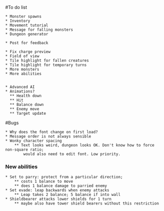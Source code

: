 #To do list


	* Monster spawns
	* Inventory
	* Movement tutorial
	* Message for falling monsters
	* Dungeon generator
	
	* Post for feedback
	
	* Fix charge preview
	* Field of view
	* Tile highlight for fallen creatures
	* Tile highlight for temporary turns
	* More monsters
	* More abilities
	
	
	* Advanced AI
	* Animations?
	  ** Health down
	  ** Hit
	  ** Balance down
	  ** Enemy move
	  ** Target update

#Bugs


	* Why does the font change on first load?
	* Message order is not always sensible
	* Wonky character spacing 
		** Text looks weird, dungeon looks OK. Don't know how to force non-square ratio; 
			would also need to edit font. Low priority.
	

### New abilities

	* Set to parry: protect from a particular direction; 
		** costs 1 balance to move
		** does 1 balance damage to parried enemy
	* Set evade: leap backwards when enemy attacks
	    ** Leap takes 2 balance; 5 balance if into wall
	* Shieldbearer attacks lower shields for 1 turn 
		** maybe also have tower shield bearers without this restriction




